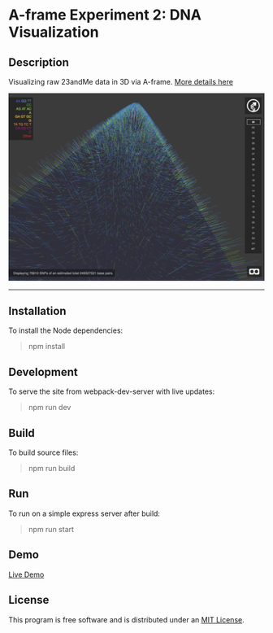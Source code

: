 # A-frame Experiment 2: DNA Visualization

## Description

Visualizing raw 23andMe data in 3D via A-frame. [More details here](https://customercare.23andme.com/hc/en-us/articles/212196868-Accessing-and-Downloading-Your-Raw-Data)

![dna viz](./src/images/sampledna.png)

<hr>

## Installation

To install the Node dependencies:


 > npm install


## Development

To serve the site from webpack-dev-server with live updates:


> npm run dev 


## Build

To build source files:
	
> npm run build


## Run

To run on a simple express server after build:
	

 > npm run start


## Demo

[Live Demo](https://exactlyallan.github.io/23andMeVisualization/)



## License

This program is free software and is distributed under an [MIT License](LICENSE).
